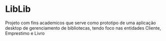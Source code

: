 # LibLib
Projeto com fins academicos que serve como prototipo de uma aplicação desktop de gerenciamento de bibliotecas, tendo foco nas entidades Cliente, Emprestimo e Livro
